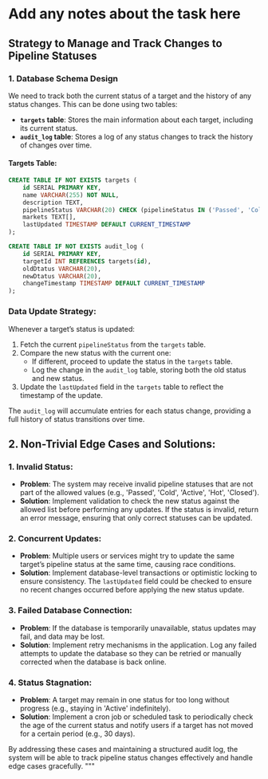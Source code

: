 # Add any notes about the task here

## Strategy to Manage and Track Changes to Pipeline Statuses

### 1. Database Schema Design

We need to track both the current status of a target and the history of any status changes. This can be done using two tables:

- **`targets` table**: Stores the main information about each target, including its current status.
- **`audit_log` table**: Stores a log of any status changes to track the history of changes over time.

#### Targets Table:

```sql
CREATE TABLE IF NOT EXISTS targets (
    id SERIAL PRIMARY KEY,
    name VARCHAR(255) NOT NULL,
    description TEXT,
    pipelineStatus VARCHAR(20) CHECK (pipelineStatus IN ('Passed', 'Cold', 'Active', 'Hot', 'Closed', NULL)),
    markets TEXT[],
    lastUpdated TIMESTAMP DEFAULT CURRENT_TIMESTAMP
);

CREATE TABLE IF NOT EXISTS audit_log (
    id SERIAL PRIMARY KEY,
    targetId INT REFERENCES targets(id),
    oldDtatus VARCHAR(20),
    newDtatus VARCHAR(20),
    changeTimestamp TIMESTAMP DEFAULT CURRENT_TIMESTAMP
);
```

### Data Update Strategy:
Whenever a target’s status is updated:
1. Fetch the current `pipelineStatus` from the `targets` table.
2. Compare the new status with the current one:
   - If different, proceed to update the status in the `targets` table.
   - Log the change in the `audit_log` table, storing both the old status and new status.
3. Update the `lastUpdated` field in the `targets` table to reflect the timestamp of the update.

The `audit_log` will accumulate entries for each status change, providing a full history of status transitions over time.

## 2. Non-Trivial Edge Cases and Solutions:

### 1. Invalid Status:
- **Problem**: The system may receive invalid pipeline statuses that are not part of the allowed values (e.g., 'Passed', 'Cold', 'Active', 'Hot', 'Closed').
- **Solution**: Implement validation to check the new status against the allowed list before performing any updates. If the status is invalid, return an error message, ensuring that only correct statuses can be updated.

### 2. Concurrent Updates:
- **Problem**: Multiple users or services might try to update the same target’s pipeline status at the same time, causing race conditions.
- **Solution**: Implement database-level transactions or optimistic locking to ensure consistency. The `lastUpdated` field could be checked to ensure no recent changes occurred before applying the new status update.

### 3. Failed Database Connection:
- **Problem**: If the database is temporarily unavailable, status updates may fail, and data may be lost.
- **Solution**: Implement retry mechanisms in the application. Log any failed attempts to update the database so they can be retried or manually corrected when the database is back online.

### 4. Status Stagnation:
- **Problem**: A target may remain in one status for too long without progress (e.g., staying in 'Active' indefinitely).
- **Solution**: Implement a cron job or scheduled task to periodically check the age of the current status and notify users if a target has not moved for a certain period (e.g., 30 days).

By addressing these cases and maintaining a structured audit log, the system will be able to track pipeline status changes effectively and handle edge cases gracefully.
"""